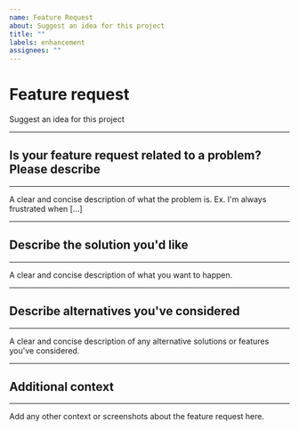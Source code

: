 ```yaml
---
name: Feature Request
about: Suggest an idea for this project
title: ""
labels: enhancement
assignees: ""
---
```


<!-- markdownlint-disable MD025-->
# Feature request

Suggest an idea for this project

---

## Is your feature request related to a problem? Please describe

---

A clear and concise description of what the problem is. Ex. I'm always frustrated when [...]

---

## Describe the solution you'd like

---

A clear and concise description of what you want to happen.

---

## Describe alternatives you've considered

---

A clear and concise description of any alternative solutions or features you've considered.

---

## Additional context

---

Add any other context or screenshots about the feature request here.
